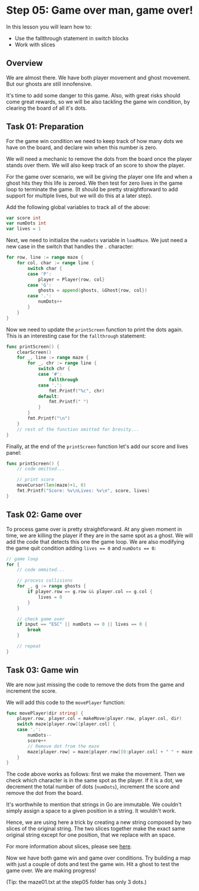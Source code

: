 # Step 05: Game over man, game over!

In this lesson you will learn how to:

- Use the fallthrough statement in switch blocks
- Work with slices

## Overview

We are almost there. We have both player movement and ghost movement. But our ghosts are still innofensive. 

It's time to add some danger to this game. Also, with great risks should come great rewards, so we will be also tackling the game win condition, by clearing the board of all it's dots.

## Task 01: Preparation

For the game win condition we need to keep track of how many dots we have on the board, and declare win when this number is zero.

We will need a mechanic to remove the dots from the board once the player stands over them. We will also keep track of an score to show the player.

For the game over scenario, we will be giving the player one life and when a ghost hits they this life is zeroed. We then test for zero lives in the game loop to terminate the game. (It should be pretty straightforward to add support for multiple lives, but we will do this at a later step).

Add the following global variables to track all of the above:

```go
var score int
var numDots int
var lives = 1
```

Next, we need to initialize the `numDots` variable in `loadMaze`. We just need a new case in the switch that handles the `.` character:

```go
for row, line := range maze {
    for col, char := range line {
        switch char {
        case 'P':
            player = Player{row, col}
        case 'G':
            ghosts = append(ghosts, &Ghost{row, col})
        case '.':
            numDots++
        }
    }
}
```

Now we need to update the `printScreen` function to print the dots again. This is an interesting case for the `fallthrough` statement:

```go
func printScreen() {
    clearScreen()
    for _, line := range maze {
        for _, chr := range line {
            switch chr {
            case '#':
                fallthrough
            case '.':
                fmt.Printf("%c", chr)
            default:
                fmt.Printf(" ")
            }
        }
        fmt.Printf("\n")
    }
    // rest of the function omitted for brevity...
}
```

Finally, at the end of the `printScreen` function let's add our score and lives panel:

```go
func printScreen() {
    // code omitted...

    // print score
    moveCursor(len(maze)+1, 0)
    fmt.Printf("Score: %v\nLives: %v\n", score, lives)
}
```

## Task 02: Game over

To process game over is pretty straightforward. At any given moment in time, we are killing the player if they are in the same spot as a ghost. We will add the code that detects this one the game loop. We are also modifying the game quit condition adding `lives == 0` and `numDots == 0`:

```go
// game loop
for {
    // code ommited...

    // process collisions
    for _, g := range ghosts {
        if player.row == g.row && player.col == g.col {
            lives = 0
        }
    }

    // check game over
    if input == "ESC" || numDots == 0 || lives == 0 {
        break
    }

    // repeat
}
```

## Task 03: Game win

We are now just missing the code to remove the dots from the game and increment the score.

We will add this code to the `movePlayer` function:

```go
func movePlayer(dir string) {
    player.row, player.col = makeMove(player.row, player.col, dir)
    switch maze[player.row][player.col] {
    case '.':
        numDots--
        score++
        // Remove dot from the maze
        maze[player.row] = maze[player.row][0:player.col] + " " + maze[player.row][player.col+1:]
    }
}
```

The code above works as follows: first we make the movement. Then we check which character is in the same spot as the player. If it is a dot, we decrement the total number of dots (`numDots`), increment the score and remove the dot from the board.

It's worthwhile to mention that strings in Go are immutable. We couldn't simply assign a space to a given position in a string. It wouldn't work.

Hence, we are using here a trick by creating a new string composed by two slices of the original string. The two slices together make the exact same original string except for one position, that we replace with an space.

For more information about slices, please see [here](https://blog.golang.org/go-slices-usage-and-internals).

Now we have both game win and game over conditions. Try building a map with just a couple of dots and test the game win. Hit a ghost to test the game over. We are making progress! 

(Tip: the maze01.txt at the step05 folder has only 3 dots.)